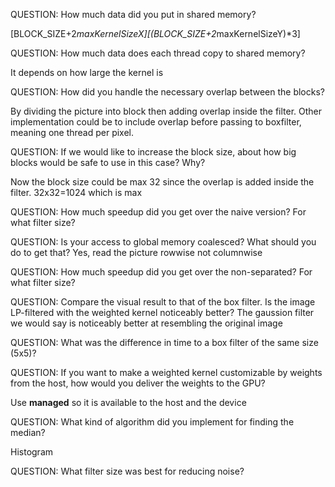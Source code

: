 QUESTION: How much data did you put in shared memory?

[BLOCK_SIZE+2*maxKernelSizeX][(BLOCK_SIZE+2*maxKernelSizeY)*3]

QUESTION: How much data does each thread copy to shared memory?

It depends on how large the kernel is

QUESTION: How did you handle the necessary overlap between the blocks?

By dividing the picture into block then adding overlap inside the filter. Other implementation could be to include overlap before passing to boxfilter, meaning one thread per pixel.

QUESTION: If we would like to increase the block size, about how big blocks would be safe to use in this case? Why?

Now the block size could be max 32 since the overlap is added inside the filter. 32x32=1024 which is max

QUESTION: How much speedup did you get over the naive version? For what filter size?

QUESTION: Is your access to global memory coalesced? What should you do to get that?
Yes, read the picture rowwise not columnwise

QUESTION: How much speedup did you get over the non-separated? For what filter size?

QUESTION: Compare the visual result to that of the box filter. Is the image LP-filtered with the weighted kernel noticeably better?
The gaussion filter we would say is noticeably better at resembling the original image

QUESTION: What was the difference in time to a box filter of the same size (5x5)?

QUESTION: If you want to make a weighted kernel customizable by weights from the host, how would you deliver the weights to the GPU?

Use __managed__ so it is available to the host and the device

QUESTION: What kind of algorithm did you implement for finding the median?

Histogram

QUESTION: What filter size was best for reducing noise?
